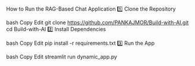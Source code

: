  How to Run the RAG-Based Chat Application
1️⃣ Clone the Repository

bash
Copy
Edit
git clone https://github.com/PANKAJMOR/Build-with-AI.git
cd Build-with-AI
2️⃣ Install Dependencies

bash
Copy
Edit
pip install -r requirements.txt
3️⃣ Run the App

bash
Copy
Edit
streamlit run dynamic_app.py
